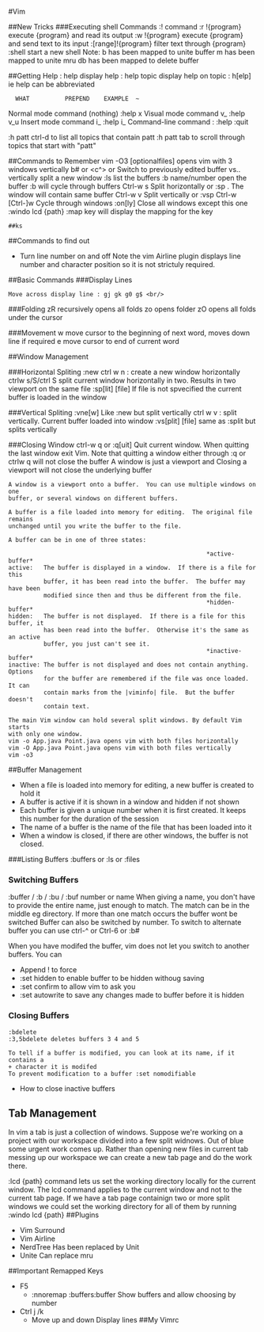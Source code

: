 #Vim

##New Tricks
  ###Executing shell Commands
  :! command
  :r !{program} execute {program} and read its output
  :w !{program} execute {program} and send text to its input
  :[range]!{program} filter text through {program}
  :shell start a new shell
  Note:
    <Leader> b has been mapped to unite buffer
    <Leader> m has been mapped to unite mru
    <Leader> db has been mapped to delete buffer

##Getting Help
: help display help
: help topic display help on topic
: h[elp] ie help can be abbreviated

      WHAT			PREPEND    EXAMPLE	~
  Normal mode command      (nothing)   :help x
  Visual mode command	  v_	   :help v_u
  Insert mode command	  i_	   :help i_<Esc>
  Command-line command	  :	   :help :quit

:h patt ctrl-d to list all topics that contain patt
:h patt tab to scroll through topics that start with "patt"

##Commands to Remember
    vim -O3 [optionalfiles] opens vim with 3 windows vertically
    b# or <c^> or <c6> Switch to previously edited buffer
    vs.. vertically split a new window
    :ls list the buffers
    :b name/number open the buffer
    :b <tab> will cycle through buffers
    Ctrl-w s Split horizontally or :sp . The window will contain same buffer
    Ctrl-w v Split vertically or :vsp
    Ctrl-w [Ctrl-]w Cycle through windows
    :on[ly] Close all windows except this one
    :windo lcd {path}
    :map key will display the mapping for the key

    ##ks
##Commands to find out
* Turn line number on and off
    Note the vim Airline plugin displays line number and character position
    so it is not strictuly required.

##Basic Commands
  ###Display Lines

    Move across display line : gj gk g0 g$ <br/>


  ###Folding
    zR recursively opens all folds
    zo opens folder
    zO opens all folds under the cursor

###Movement
    w move cursor to the beginning of next word, moves down line if required
    e move cursor to end of current word

##Window Management 

  ###Horizontal Spliting
      :new
      ctrl w n : create a new window horizontally
      ctrlw s/S/ctrl S split current window horizontally in two. Results in two viewport on the same file
      :sp[lit] [file] If file is not spvecified the current buffer is loaded in the window

  ###Vertical Spliting
      :vne[w] Like :new but split vertically
      ctrl w v : split vertically. Current buffer loaded into window
      :vs[plit] [file] same as :split but splits vertically

  ###Closing Window
    ctrl-w q  or :q[uit]
    Quit current window. When quitting the last window exit Vim. Note that 
    quitting a window either through :q or ctrlw q will not close the buffer
    A window is just a viewport and Closing a viewport will not close the 
    underlying buffer

    A window is a viewport onto a buffer.  You can use multiple windows on one
    buffer, or several windows on different buffers.

    A buffer is a file loaded into memory for editing.  The original file remains
    unchanged until you write the buffer to the file.

    A buffer can be in one of three states:

                                                            *active-buffer*
    active:   The buffer is displayed in a window.  If there is a file for this
              buffer, it has been read into the buffer.  The buffer may have been
              modified since then and thus be different from the file.
                                                            *hidden-buffer*
    hidden:   The buffer is not displayed.  If there is a file for this buffer, it
              has been read into the buffer.  Otherwise it's the same as an active
              buffer, you just can't see it.
                                                            *inactive-buffer*
    inactive: The buffer is not displayed and does not contain anything.  Options
              for the buffer are remembered if the file was once loaded.  It can
              contain marks from the |viminfo| file.  But the buffer doesn't
              contain text.

    The main Vim window can hold several split windows. By default Vim starts
    with only one window. 
    vim -o App.java Point.java opens vim with both files horizontally
    vim -O App.java Point.java opens vim with both files vertically
    vim -o3

##Buffer Management
 * When a file is loaded into memory for editing, a new buffer is created to hold it
 * A buffer is active if it is shown in a window and hidden if not shown
 * Each buffer is given a unique number when it is first created. It keeps this number for the duration of the session
 * The name of a buffer is the name of the file that has been loaded into it
 * When a window is closed, if there are other windows, the buffer is not closed.


###Listing Buffers
    :buffers or :ls or :files
### Switching Buffers
:buffer / :b / :bu / :buf number or name
When giving a name, you don't have to provide the entire name, just enough to match. The match can be in the middle eg directory.
If more than one match occurs the buffer wont be switched
Buffer can also be switched by number.
To switch to alternate buffer you can use ctrl-^ or Ctrl-6 or :b#

When you have modifed the buffer, vim does not let you switch to another buffers. You can
* Append ! to force
* :set hidden to enable buffer to be hidden withoug saving 
* :set confirm to allow vim to ask you 
* :set autowrite to save any changes made to buffer before it is hidden

### Closing Buffers
    :bdelete
    :3,5bdelete deletes buffers 3 4 and 5

    To tell if a buffer is modified, you can look at its name, if it contains a
    + character it is modifed
    To prevent modification to a buffer :set nomodifiable

* How to close inactive buffers

## Tab Management
In vim a tab is just a collection of windows.
Suppose we're working on a project with our workspace divided into a few
split widnows. Out of blue some urgent work comes up. Rather than opening
new files in current tab messing up our workspace we can create a new tab
page and do the work there.

:lcd {path} command lets us set the working directory locally for the
current window. The lcd command applies to the current window and not to
the current tab page. If we have a tab page containign two or more split
windows we could set the working directory for all of them by running
:windo lcd {path}
##Plugins
* Vim Surround
* Vim Airline
* NerdTree Has been replaced by Unit
* Unite Can replace mru 

##Important Remapped Keys
* F5
  * :nnoremap <F5> :buffers<CR>:buffer<Space> Show buffers and allow choosing by number
* Ctrl j /k 
  * Move up and down Display lines
##My Vimrc




